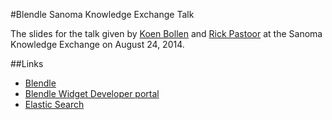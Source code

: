 #Blendle Sanoma Knowledge Exchange Talk

The slides for the talk given by [Koen Bollen](https://twitter.com/KoenIT) and [Rick Pastoor](http://rickpastoor.nl/) at the Sanoma Knowledge Exchange on August 24, 2014.

##Links

* [Blendle](https://blendle.nl/)
* [Blendle Widget Developer portal](https://widgets.blendle.nl/developers)
* [Elastic Search](http://www.elasticsearch.org/)
